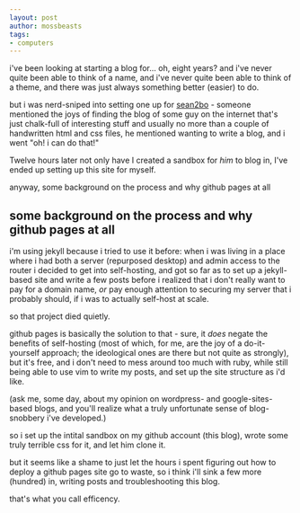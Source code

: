 ```yaml
---
layout: post
author: mossbeasts
tags:
- computers
---
```


i've been looking at starting a blog for... oh, eight years? and i've never quite been able to think of a name, and i've never quite been able to think of a theme, and there was just always something better (easier) to do.

but i was nerd-sniped into setting one up for [sean2bo](https://sean2bo.github.io) - someone mentioned the joys of finding the blog of some guy on the internet that's just chalk-full of interesting stuff and usually no more than a couple of handwritten html and css files, he mentioned wanting to write a blog, and i went "oh! i can do that!" 

Twelve hours later not only have I created a sandbox for *him* to blog in, I've ended up setting up this site for myself.

anyway, some background on the process and why github pages at all

## some background on the process and why github pages at all

i'm using jekyll because i tried to use it before: when i was living in a place where i had both a server (repurposed desktop) and admin access to the router i decided to get into self-hosting, and got so far as to set up a jekyll-based site and write a few posts before i realized that i don't really want to pay for a domain name, *or* pay enough attention to securing my server that i probably should, if i was to actually self-host at scale.

so that project died quietly.

github pages is basically the solution to that - sure, it *does* negate the benefits of self-hosting (most of which, for me, are the joy of a do-it-yourself approach; the ideological ones are there but not quite as strongly), but it's free, and i don't need to mess around too much with ruby, while still being able to use vim to write my posts, and set up the site structure as i'd like.

(ask me, some day, about my opinion on wordpress- and google-sites-based blogs, and you'll realize what a truly unfortunate sense of blog-snobbery i've developed.)

so i set up the intital sandbox on my github account (this blog), wrote some truly terrible css for it, and let him clone it.

but it seems like a shame to just let the hours i spent figuring out how to deploy a github pages site go to waste, so i think i'll sink a few more (hundred) in, writing posts and troubleshooting this blog.

that's what you call efficency.
